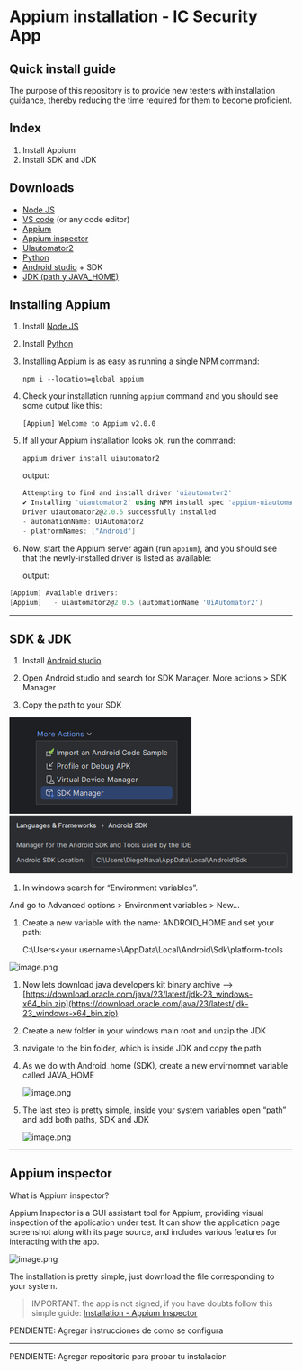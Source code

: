 # Appium installation - IC Security App
## Quick install guide

The purpose of this repository is to provide new testers with installation guidance, thereby reducing the time required for them to become proficient.

## Index

1. Install Appium
2. Install SDK and JDK


## Downloads

- [Node JS](https://nodejs.org/)
- [VS code](https://www.notion.so/Appium-installation-IC-Security-App-1b4e98ee5907804e84f6e9e1327b3740?pvs=21) (or any code editor)
- [Appium](https://appium.io/docs/en/2.0/quickstart/install/)
- [Appium inspector](https://github.com/appium/appium-inspector/releases/tag/v2024.12.1)
- [UIautomator2](https://appium.io/docs/en/2.0/quickstart/uiauto2-driver/#install-the-driver-itself)
- [Python](https://www.python.org/downloads/)
- [Android studio](https://developer.android.com/studio?hl=es-419) + SDK
- [JDK (path y JAVA_HOME)](https://www.oracle.com/java/technologies/downloads/#jdk23-windows)


## Installing Appium

1. Install [Node JS](https://nodejs.org/) 
2. Install [Python](https://www.python.org/downloads/)
3. Installing Appium is as easy as running a single NPM command:
    
    `npm i --location=global appium`
    
4. Check your installation running `appium` command and you should see some output like this: 
    
    `[Appium] Welcome to Appium v2.0.0` 
    
5. If all your Appium installation looks ok, run the command: 
    
    `appium driver install uiautomator2`
    
    output:
    
    ```powershell
    Attempting to find and install driver 'uiautomator2'
    ✔ Installing 'uiautomator2' using NPM install spec 'appium-uiautomator2-driver'
    Driver uiautomator2@2.0.5 successfully installed
    - automationName: UiAutomator2
    - platformNames: ["Android"]
    ```
    
6. Now, start the Appium server again (run `appium`), and you should see that the newly-installed driver is listed as available:

    
    output: 
    

```powershell
[Appium] Available drivers:
[Appium]   - uiautomator2@2.0.5 (automationName 'UiAutomator2')
```

---

## SDK & JDK

1. Install [Android studio](https://developer.android.com/studio?hl=es-419) 

1. Open Android studio and search for SDK Manager. More actions > SDK Manager
2. Copy the path to your SDK


<img src="/docs/img/image%201.png" alt="Image 1" style="max-width: 100%; height: auto;">
<img src="/docs/img/image.png" alt="Image 2" style="max-width: 100%; height: auto;">

1. In windows search for “Environment variables”.

And go to Advanced options > Environment variables > New…

1. Create a new variable with the name: ANDROID_HOME and set your path: 
    
    C:\Users\<your username>\AppData\Local\Android\Sdk\platform-tools
    

![image.png](image%202.png)

1. Now lets download java developers kit binary archive —> [https://download.oracle.com/java/23/latest/jdk-23_windows-x64_bin.zip](https://download.oracle.com/java/23/latest/jdk-23_windows-x64_bin.zip)
2. Create a new folder in your windows main root and unzip the JDK
3. navigate to the bin folder, which is inside JDK and copy the path
4. As we do with Android_home (SDK), create a new envirnomnet variable called JAVA_HOME
    
    ![image.png](image%203.png)
    
5. The last step is pretty simple, inside your system variables open “path” and add both paths, SDK and JDK
    
    ![image.png](image%204.png)
    

---

## Appium inspector

What is Appium inspector?

Appium Inspector is a GUI assistant tool for Appium, providing visual inspection of the application under test. It can show the application page screenshot along with its page source, and includes various features for interacting with the app.

![image.png](image%205.png)

The installation is pretty simple, just download the file corresponding to your system. 

> IMPORTANT: the app is not signed, if you have doubts follow this simple guide: [Installation - Appium Inspector](https://appium.github.io/appium-inspector/latest/quickstart/installation/#windows)
> 

PENDIENTE: Agregar instrucciones de como se configura

---

PENDIENTE: Agregar repositorio para probar tu instalacion